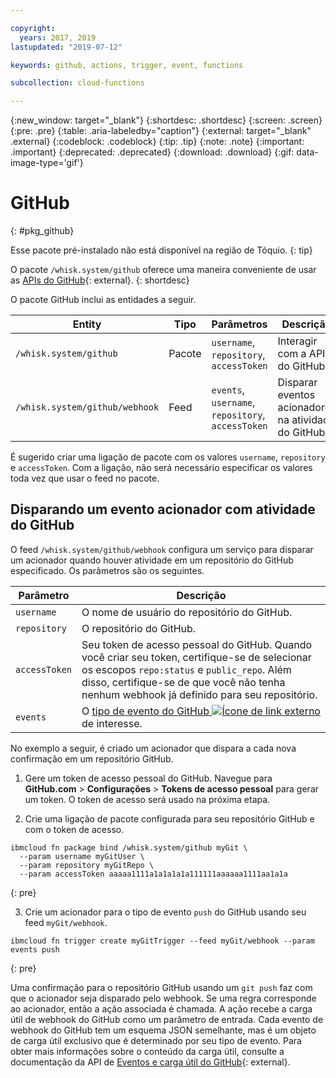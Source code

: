 ```yaml
---

copyright:
  years: 2017, 2019
lastupdated: "2019-07-12"

keywords: github, actions, trigger, event, functions

subcollection: cloud-functions

---
```


{:new_window: target="_blank"}
{:shortdesc: .shortdesc}
{:screen: .screen}
{:pre: .pre}
{:table: .aria-labeledby="caption"}
{:external: target="_blank" .external}
{:codeblock: .codeblock}
{:tip: .tip}
{:note: .note}
{:important: .important}
{:deprecated: .deprecated}
{:download: .download}
{:gif: data-image-type='gif'}


# GitHub
{: #pkg_github}

Esse pacote pré-instalado não está disponível na região de Tóquio.
{: tip}

O pacote `/whisk.system/github` oferece uma maneira conveniente de usar as [APIs do GitHub](https://developer.github.com/){: external}.
{: shortdesc}

O pacote GitHub inclui as entidades a seguir.

| Entity | Tipo | Parâmetros | Descrição |
| --- | --- | --- | --- |
| `/whisk.system/github` | Pacote | `username`, `repository`, `accessToken` | Interagir com a API do GitHub. |
| `/whisk.system/github/webhook` | Feed | `events`, `username`, `repository`, `accessToken` | Disparar eventos acionadores na atividade do GitHub. |

É sugerido criar uma ligação de pacote com os valores `username`,
`repository` e `accessToken`.  Com a ligação, não será necessário especificar os valores toda vez que usar o feed no pacote.

## Disparando um evento acionador com atividade do GitHub

O feed `/whisk.system/github/webhook` configura um serviço para disparar um acionador quando houver atividade em um repositório do GitHub especificado. Os parâmetros são os seguintes.

| Parâmetro | Descrição |
| --- | --- |
| `username` | O nome de usuário do repositório do GitHub. |
| `repository` | O repositório do GitHub. |
| `accessToken` | Seu token de acesso pessoal do GitHub. Quando você criar seu token, certifique-se de selecionar os escopos `repo:status` e `public_repo`. Além disso, certifique-se de que você não tenha nenhum webhook já definido para seu repositório. |
| `events` | O [tipo de evento do GitHub ![Ícone de link externo](../icons/launch-glyph.svg "Ícone de link externo")](https://developer.github.com/v3/activity/events/types/) de interesse. |

No exemplo a seguir, é criado um acionador que dispara a cada nova confirmação em um repositório GitHub.

1. Gere um token de acesso pessoal do GitHub. Navegue para **GitHub.com** > **Configurações** > **Tokens de acesso pessoal** para gerar um token. O token de acesso será usado na próxima etapa.

2. Crie uma ligação de pacote configurada para seu repositório GitHub e com o token de acesso.
  ```
  ibmcloud fn package bind /whisk.system/github myGit \
    --param username myGitUser \
    --param repository myGitRepo \
    --param accessToken aaaaa1111a1a1a1a1a111111aaaaaa1111aa1a1a
  ```
  {: pre}

3. Crie um acionador para o tipo de evento `push` do GitHub usando seu feed `myGit/webhook`.
  ```
  ibmcloud fn trigger create myGitTrigger --feed myGit/webhook --param events push
  ```
  {: pre}

  Uma confirmação para o repositório GitHub usando um `git push` faz
com que o acionador seja disparado pelo webhook. Se uma regra corresponde ao acionador, então a ação associada é chamada. A ação recebe a carga útil de webhook do GitHub como um parâmetro de entrada. Cada evento
de webhook do GitHub tem um esquema JSON semelhante, mas é um objeto de carga útil
exclusivo que é determinado por seu tipo de evento. Para obter mais informações sobre o
conteúdo da carga útil, consulte a documentação da API de
[Eventos e carga útil
do GitHub](https://developer.github.com/v3/activity/events/types/){: external}.



